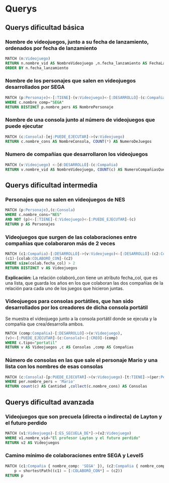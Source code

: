 # Querys
## Querys dificultad básica

### Nombre de videojuegos, junto a su fecha de lanzamiento, ordenados por fecha de lanzamiento
```sql
MATCH (n:Videojuego)
RETURN n.nombre_vid AS NombreVideojuego ,n.fecha_lanzamiento AS FechaLanzamiento
ORDER BY n.fecha_lanzamiento
```

### Nombre de los personajes que salen en videojuegos desarrollados por SEGA
```sql
MATCH (p:Personaje)<-[:TIENE]-(v:Videojuego)<-[:DESARROLLÓ]-(c:Compañia)
WHERE c.nombre_comp="SEGA"
RETURN DISTINCT p.nombre_pers AS NombrePersonaje
```

### Nombre de una consola junto al número de videojuegos que puede ejecutar
```sql
MATCH (c:Consola)-[ej:PUEDE_EJECUTAR]->(v:Videojuego)
RETURN c.nombre_cons AS NombreConsola, COUNT(*) AS NumeroDeJuegos
```

### Numero de compañias que desarrollaron los videojuegos
```sql
MATCH (v:Videojuego) <-[d:DESARROLLÓ]-(c:Compañia)
RETURN v.nombre_vid AS NombreVideojuego, COUNT(c) AS NumeroCompañiasQueLoDesarrollaron
```




## Querys dificultad intermedia

### Personajes que no salen en videojuegos de NES
```sql
MATCH (p:Personaje),(c:Consola)
WHERE c.nombre_cons="NES"
AND NOT (p)<-[:TIENE]-(:Videojuego)<-[:PUEDE_EJECUTAR]-(c)
RETURN p AS Personajes
```

### Videojuegos que surgen de las colaboraciones entre compañías que colaboraron más de 2 veces
```sql
MATCH (c1:Compañia)-[:DESARROLLÓ]->(v:Videojuego)<-[:DESARROLLÓ]-(c2:Compañia),
(c1)-[colab:COLABORÓ_CON]-(c2)
WHERE size(colab.fecha_col) > 2
RETURN DISTINCT v AS Videojuegos
```

__Explicación:__ La relación colaboró_con tiene un atributo fecha_col, que es una lista, que
guarda los años en los que colaboran las dos compañías de la relación para cada uno de los juegos que hicieron juntas.

### Videojuegos para consolas portátiles, que han sido desarrollados por los creadores de dicha consola portátil

Se muestra el videojuego junto a la consola portátil donde se ejecuta y la compañía que crea/desarrolla ambos.

```sql
MATCH (comp:Compañia)-[:DESARROLLÓ]->(v:Videojuego),
(v)<-[:PUEDE_EJECUTAR]-(c:Consola)<-[:CREÓ]-(comp)
WHERE c.tipo="portatil"
RETURN v AS Videojuegos ,c AS Consolas ,comp AS Compañias
```

### Número de consolas en las que sale el personaje Mario y una lista con los nombres de esas consolas
```sql
MATCH (c:Consola)-[p:PUEDE_EJECUTAR]->(v:Videojuego)-[t:TIENE]->(per:Personaje)
WHERE per.nombre_pers = 'Mario'
RETURN count(c) AS Cantidad ,collect(c.nombre_cons) AS Consolas
```




## Querys dificultad avanzada

### Videojuegos que son precuela (directa o indirecta) de Layton y el futuro perdido
```sql
MATCH (v1:Videojuego)-[:ES_SECUELA_DE*]->(v2:Videojuego)
WHERE v1.nombre_vid="El profesor Layton y el futuro perdido"
RETURN v2 AS Videojuegos
```

### Camino mínimo de colaboraciones entre SEGA y Level5
```sql
MATCH (c1:Compañia { nombre_comp: 'SEGA' }), (c2:Compañia { nombre_comp:'Level 5' } ),
	p = shortestPath((c1) – [:COLABORÓ_CON*] – (c2))
RETURN p
```
